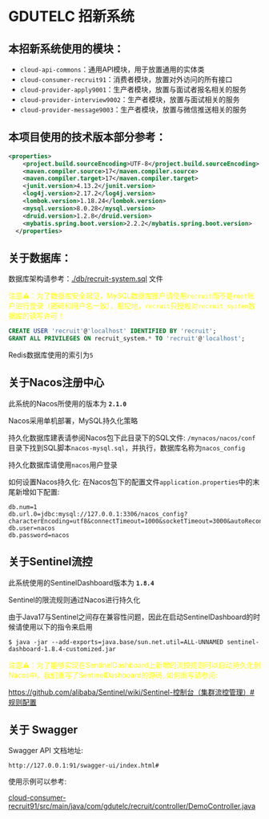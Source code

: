# GDUTELC 招新系统

## 本招新系统使用的模块：

- `cloud-api-commons`：通用API模块，用于放置通用的实体类
- `cloud-consumer-recruit91`：消费者模块，放置对外访问的所有接口
- `cloud-provider-apply9001`：生产者模块，放置与面试者报名相关的服务
- `cloud-provider-interview9002`：生产者模块，放置与面试相关的服务
- `cloud-provider-message9003`：生产者模块，放置与微信推送相关的服务

## 本项目使用的技术版本部分参考：
```xml
<properties>
    <project.build.sourceEncoding>UTF-8</project.build.sourceEncoding>
    <maven.compiler.source>17</maven.compiler.source>
    <maven.compiler.target>17</maven.compiler.target>
    <junit.version>4.13.2</junit.version>
    <log4j.version>2.17.2</log4j.version>
    <lombok.version>1.18.24</lombok.version>
    <mysql.version>8.0.28</mysql.version>
    <druid.version>1.2.8</druid.version>
    <mybatis.spring.boot.version>2.2.2</mybatis.spring.boot.version>
  </properties>
```

## 关于数据库：

数据库架构请参考：[./db/recruit-system.sql](./db/recruit-system.sql) 文件

<span style='color:yellow;background:背景颜色;font-size:文字大小;'>注意⚠️：为了数据库安全起见，MySQL数据库账户请使用`recruit`而不是`root`账户进行登录（密码和用户名一致），相应地，`recruit`只授权对`recruit_system`数据库的读写许可！</span>

```sql
CREATE USER 'recruit'@'localhost' IDENTIFIED BY 'recruit';
GRANT ALL PRIVILEGES ON recruit_system.* TO 'recruit'@'localhost';
```

Redis数据库使用的索引为`5`

## 关于Nacos注册中心

此系统的Nacos所使用的版本为 **`2.1.0`**

Nacos采用单机部署，MySQL持久化策略

持久化数据库建表请参阅Nacos包下此目录下的SQL文件: `/mynacos/nacos/conf`目录下找到SQL脚本`nacos-mysql.sql`，并执行，数据库名称为`nacos_config`

持久化数据库请使用`nacos`用户登录

如何设置Nacos持久化: 在Nacos包下的配置文件`application.properties`中的末尾新增如下配置:

```properties
db.num=1
db.url.0=jdbc:mysql://127.0.0.1:3306/nacos_config?characterEncoding=utf8&connectTimeout=1000&socketTimeout=3000&autoReconnect=true&useSSL=false&serverTimezone=Asia/Shanghai
db.user=nacos
db.password=nacos
```
## 关于Sentinel流控

此系统使用的SentinelDashboard版本为 **`1.8.4`**

Sentinel的限流规则通过Nacos进行持久化

由于Java17与Sentinel之间存在兼容性问题，因此在启动SentinelDashboard的时候请使用以下的指令来启用

```shell
$ java -jar --add-exports=java.base/sun.net.util=ALL-UNNAMED sentinel-dashboard-1.8.4-customized.jar  
```

<span style='color:yellow;background:背景颜色;font-size:文字大小;'>注意⚠️：为了能够实现在SentinelDashboard上新增的流控规则可以自动持久化到Nacos中，我们重写了SentinelDashboard的源码, 如何重写请参阅: </span>

https://github.com/alibaba/Sentinel/wiki/Sentinel-控制台（集群流控管理）#规则配置

## 关于 Swagger

Swagger API 文档地址:

```http request
http://127.0.0.1:91/swagger-ui/index.html#
```

使用示例可以参考: 

[cloud-consumer-recruit91/src/main/java/com/gdutelc/recruit/controller/DemoController.java](cloud-consumer-recruit91/src/main/java/com/gdutelc/recruit/controller/DemoController.java)